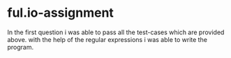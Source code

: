 # ful.io-assignment

In the first question i was able to pass all the test-cases which are provided above. 
with the help of the regular expressions i was able to write the program.
